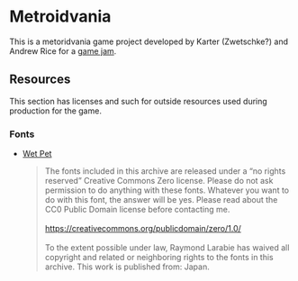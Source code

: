 # Metroidvania

This is a metoridvania game project developed by Karter (Zwetschke?) and Andrew Rice for a [game jam](https://itch.io/jam/metroidvania-month-26).

## Resources

This section has licenses and such for outside resources used during production for the game.

### Fonts

 - [Wet Pet](https://www.dafont.com/wet-pet.font?text=asadfsa)
	 > The fonts included in this archive are released under a “no rights reserved” Creative Commons Zero license.  Please do not ask permission to do anything with these fonts. Whatever you want to do with this font, the answer will be yes. Please read about the CC0 Public Domain license before contacting me.<br/><br/>
	 > https://creativecommons.org/publicdomain/zero/1.0/<br/><br/>
	 > To the extent possible under law, Raymond Larabie has waived all copyright and related or neighboring rights to the fonts in this archive. This work is published from: Japan.
